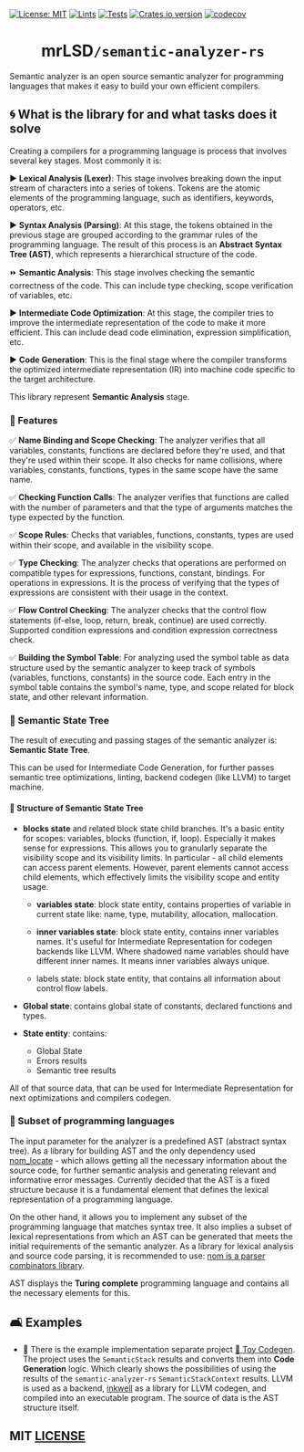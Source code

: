 [![License: MIT](https://img.shields.io/badge/License-MIT-yellow.svg)](https://opensource.org/licenses/MIT)
[![Lints](https://github.com/mrLSD/z-rose/actions/workflows/lints.yml/badge.svg)](https://github.com/mrLSD/z-rose/actions/workflows/lints.yml)
[![Tests](https://github.com/mrLSD/z-rose/actions/workflows/tests.yml/badge.svg)](https://github.com/mrLSD/z-rose/actions/workflows/tests.yml)
[![Crates.io version](https://img.shields.io/crates/v/semantic-analyzer.svg?style=flat-square)](https://crates.io/crates/semantic-analyzer)
[![codecov](https://codecov.io/gh/mrLSD/semantic-analyzer-rs/graph/badge.svg?token=ZQ8FCYSSZX)](https://codecov.io/gh/mrLSD/semantic-analyzer-rs)

<div style="text-align: center;">
    <h1>mrLSD<code>/semantic-analyzer-rs</code></h1>
</div>

Semantic analyzer is an open source semantic analyzer for programming languages 
that makes it easy to build your own efficient compilers.

## 🌀 What is the library for and what tasks does it solve

Creating a compilers for a programming language is process that involves several key 
stages. Most commonly it is:

▶️ **Lexical Analysis (Lexer)**: This stage involves breaking down the input stream 
of characters into a series of tokens. Tokens are the atomic elements of the programming language, such as identifiers, keywords, operators, etc.

▶️ **Syntax Analysis (Parsing)**: At this stage, the tokens obtained in the previous 
stage are grouped according to the grammar rules of the programming language. The result 
of this process is an **Abstract Syntax Tree (AST)**, which represents a hierarchical structure of the code.

⏩ **Semantic Analysis**: This stage involves checking the semantic correctness of the code. This can include 
type checking, scope verification of variables, etc.

▶️ **Intermediate Code Optimization**: At this stage, the compiler tries to improve the intermediate representation of the code to make it more efficient. 
This can include dead code elimination, expression simplification, etc.

▶️ **Code Generation**: This is the final stage where the compiler transforms the optimized intermediate representation (IR) into 
machine code specific to the target architecture.

This library represent **Semantic Analysis** stage.

### 🌻 Features

✅ **Name Binding and Scope Checking**: The analyzer verifies that all variables, constants, functions are declared before they're used, 
and that they're used within their scope. It also checks for name collisions, where variables, constants, functions, types in the same scope have the same name.

✅ **Checking Function Calls**: The analyzer verifies that functions are called with the number of parameters and that the type of 
arguments matches the type expected by the function.

✅ **Scope Rules**: Checks that variables, functions, constants, types are used within their scope, and available in the visibility scope.

✅ **Type Checking**: The analyzer checks that operations are performed on compatible types for expressions, functions, constant, bindings.
For operations in expressions. It is the process of verifying that the types of expressions are consistent with their usage in the context.

✅ **Flow Control Checking**: The analyzer checks that the control flow statements (if-else, loop, return, break, continue) are used correctly. 
Supported condition expressions and condition expression correctness check.

✅ **Building the Symbol Table**: For analyzing used the symbol table as data structure used by the semantic analyzer to keep track of 
symbols (variables, functions, constants) in the source code. Each entry in the symbol table contains the symbol's name, type, and scope related for block state, and other relevant information.

### 🌳 Semantic State Tree

The result of executing and passing stages of the semantic analyzer is: **Semantic State Tree**.

This can be used for Intermediate Code Generation, for further passes
semantic tree optimizations, linting, backend codegen (like LLVM) to target machine.

#### 🌲 Structure of Semantic State Tree 

- **blocks state** and related block state child branches. It's a basic
entity for scopes: variables, blocks (function, if, loop). 
Especially it makes sense for expressions. This allows you to granularly separate the visibility scope 
and its visibility limits. In particular - all child elements can access parent elements.
However, parent elements cannot access child elements, which effectively limits the visibility scope and entity usage.

  - **variables state**: block state entity, contains properties of variable in current
  state like: name, type, mutability, allocation, mallocation.

  - **inner variables state**: block state entity, contains inner variables names.
  It's useful for Intermediate Representation for codegen backends like LLVM.
  Where shadowed name variables should have different inner names. It means inner variables
  always unique.

  - labels state: block state entity, that contains all information about control flow labels.

- **Global state**: contains global state of constants, declared functions and types.

- **State entity**: contains: 
  - Global State 
  - Errors results
  - Semantic tree results

All of that source data, that can be used for Intermediate Representation for next optimizations and compilers codegen.

### 🧺 Subset of programming languages

The input parameter for the analyzer is a predefined
AST (abstract syntax tree). As a library for building AST and the only dependency
used [nom_locate](https://github.com/fflorent/nom_locate) - which allows getting
all the necessary information about the source code, for further semantic analysis
and generating relevant and informative error messages. Currently
decided that the AST is a fixed structure because it is a fundamental
element that defines the lexical representation of a programming language.

On the other hand, it allows you to implement any subset of the programming language that matches
syntax tree. It also implies a subset of lexical representations from which an AST can be generated 
that meets the initial requirements of the semantic analyzer. As a library for lexical 
analysis and source code parsing, it is recommended to use: [nom is a parser combinators library](https://github.com/rust-bakery/nom).

AST displays the **Turing complete** programming language and contains all the necessary elements for this.

## 🛋️ Examples

- 🔎 There is the example implementation separate project [💾 Toy Codegen](https://github.com/mrLSD/toy-codegen).
The project uses the `SemanticStack` results and converts them into **Code Generation** logic. Which clearly shows the 
possibilities of using the results of the `semantic-analyzer-rs` `SemanticStackContext` results. LLVM is used as a 
backend, [inkwell](https://github.com/TheDan64/inkwell) as a library for LLVM codegen, and compiled into an executable 
program. The source of data is the AST structure itself.

## MIT [LICENSE](LICENSE)
